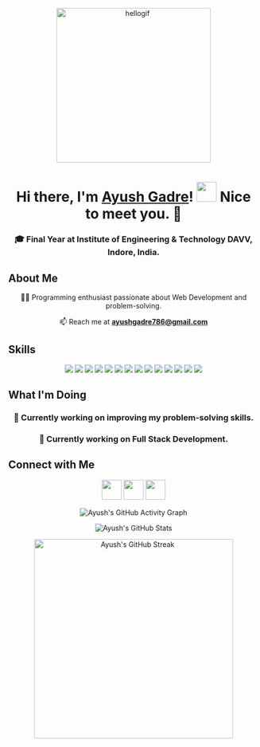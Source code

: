 <p align="center">
  <img src="https://user-images.githubusercontent.com/67560900/107698101-10797e00-6cda-11eb-8357-b7808d66151a.gif" width="310px" alt="hellogif">
</p>

<h1 align="center">Hi there, I'm <a href="https://github.com/Ayushgadre" target="_blank">Ayush Gadre</a>! <img src="https://raw.githubusercontent.com/ShahriarShafin/ShahriarShafin/main/Assets/hi.gif" width="40px"/> Nice to meet you. 🤗</h1>

<h3 align="center">🎓 Final Year at Institute of Engineering & Technology DAVV, Indore, India.</h3>

<h2>About Me</h2>

<p align="center">👨‍💻 Programming enthusiast passionate about Web Development and problem-solving.</p>
<p align="center">📫 Reach me at <strong><a href="mailto:ayushgadre786@gmail.com">ayushgadre786@gmail.com</a></strong></p>

<h2>Skills</h2>

<p align="center">
  <img src="https://img.shields.io/badge/html5%20-%23E34F26.svg?&style=for-the-badge&logo=html5&logoColor=white"/>
  <img src="https://img.shields.io/badge/css3%20-%231572B6.svg?&style=for-the-badge&logo=css3&logoColor=white"/>
  <img src="https://img.shields.io/badge/javascript%20-%23323330.svg?&style=for-the-badge&logo=javascript&logoColor=%23F7DF1E"/>
  <img src="https://img.shields.io/badge/C-00599C?style=for-the-badge&logo=c&logoColor=white"/>
  <img src="https://img.shields.io/badge/C%2B%2B-00599C?style=for-the-badge&logo=c%2B%2B&logoColor=white"/>
  <img src="https://img.shields.io/badge/react.js%20-%2320232a.svg?&style=for-the-badge&logo=react&logoColor=%2361DAFB"/>
  <img src="https://img.shields.io/badge/node.js%20-%2320232a.svg?&style=for-the-badge&logo=node.js&logoColor=%2361DAFB"/>
  <img src="https://img.shields.io/badge/mongodb%20-%234DB33D.svg?&style=for-the-badge&logo=mongodb&logoColor=white"/>
  <img src="https://img.shields.io/badge/mysql%20-%230075A8.svg?&style=for-the-badge&logo=mysql&logoColor=white"/>
  <img src="https://img.shields.io/badge/postgresql%20-%23336791.svg?&style=for-the-badge&logo=postgresql&logoColor=white"/>
  <img src="https://img.shields.io/badge/sql%20-%23121011.svg?&style=for-the-badge&logo=sql&logoColor=white"/>
  <img src="https://img.shields.io/badge/vscode%20-%23007ACC.svg?&style=for-the-badge&logo=visualstudiocode&logoColor=white"/>
  <img src="https://img.shields.io/badge/postman-FF6C37?style=for-the-badge&logo=postman&logoColor=white"/>
  <img src="https://img.shields.io/badge/REST APIs-005571?style=for-the-badge"/>
</p>

<h2>What I'm Doing</h2>

<h3 align="center">🔭 Currently working on improving my problem-solving skills.</h3>
<h3 align="center">📑 Currently working on Full Stack Development.</h3>

<h2>Connect with Me</h2>

<p align="center">
  <a href="https://www.linkedin.com/in/ayushgadre/"><img src="https://cdn2.iconfinder.com/data/icons/social-media-2285/512/1_Linkedin_unofficial_colored_svg-128.png" width="40"></a>
  <a href="https://twitter.com/ayush_gadre"><img src="https://cdn2.iconfinder.com/data/icons/social-media-2285/512/1_Twitter3_colored_svg-128.png" width="40"></a>
  <a href="https://www.instagram.com/ayush__gadre/"><img src="https://edent.github.io/SuperTinyIcons/images/svg/instagram.svg" width="40"></a>
</p>

<p align="center"><img src="https://activity-graph.herokuapp.com/graph?username=Ayushgadre&theme=react-dark&hide_border=true&area=true" alt="Ayush's GitHub Activity Graph"></p>

<p align="center"><img src="https://github-readme-stats.vercel.app/api?username=Ayushgadre&show_icons=true&locale=en" alt="Ayush's GitHub Stats"></p>

<p align="center"><img src="https://github-readme-streak-stats.herokuapp.com/?user=Ayushgadre" width="400px" alt="Ayush's GitHub Streak"></p>
